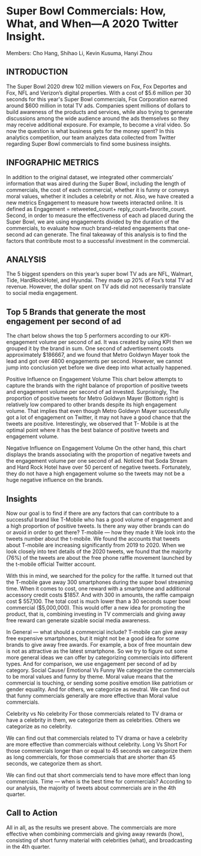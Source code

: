 # Super Bowl Commercials: How, What, and When—A 2020 Twitter Insight.

Members: Cho Hang, Shihao Li, Kevin Kusuma, Hanyi Zhou

## INTRODUCTION
The Super Bowl 2020 drew 102 million viewers on Fox, Fox Deportes and Fox, NFL and Verizon’s digital properties. With a cost of $5.6 million per 30 seconds for this year's Super Bowl commercials, Fox Corporation earned around $600 million in total TV ads. Companies spent millions of dollars to build awareness of the products and services, while also trying to generate discussions among the wide audience around the ads themselves so they may receive additional exposure. For example, to become a viral video. So now the question is what business gets for the money spent? In this analytics competition, our team analyzes data collected from Twitter regarding Super Bowl commercials to find some business insights. 
## INFOGRAPHIC METRICS
In addition to the original dataset, we integrated other commercials’ information that was aired during the Super Bowl, including the length of commercials, the cost of each commercial, whether it is funny or conveys moral values, whether it includes a celebrity or not.
Also, we have created a new metrics Engagement to measure how tweets interacted online. It is defined as Engagement = retweeted_count+ reply_count+favorite_count. Second, in order to measure the effectiveness of each ad placed during the Super Bowl, we are using engagements divided by the duration of the commercials, to evaluate how much brand-related engagements that one-second ad can generate. The final takeaway of this analysis is to find the factors that contribute most to a successful investment in the commercial.

## ANALYSIS
The 5 biggest spenders on this year’s super bowl TV ads are NFL, Walmart, Tide, HardRockHotel, and Hyundai. 
They made up 20% of Fox’s total TV ad revenue. However, the dollar spent on TV ads did not necessarily translate to social media engagement. 

## Top 5 Brands that generate the most engagement per second of ad
The chart below shows the top 5 performers according to our KPI- engagement volume per second of ad. It was created by using KPI then we grouped it by the brand in sum. 
One second of advertisement costs approximately $186667, and we found that Metro Goldwyn Mayer took the lead and got over 4800 engagements per second. However, we cannot jump into conclusion yet before we dive deep into what actually happened.

Positive Influence on Engagement Volume
This chart below attempts to capture the brands with the right balance of proportion of positive tweets and engagement volume per second of ad invested. 
Surprisingly, The proportion of positive tweets for Metro Goldwyn Mayer (Bottom right) is relatively low compared to other brands despite its high engagement volume. That implies that even though Metro Goldwyn Mayer successfully got a lot of engagement on Twitter, it may not have a good chance that the tweets are positive. Interestingly, we observed that T- Mobile is at the optimal point where it has the best balance of positive tweets and engagement volume. 

Negative Influence on Engagement Volume
On the other hand, this chart displays the brands associating with the proportion of negative tweets and the engagement volume per one second of ad. Noticed that Soda Stream and Hard Rock Hotel have over 50 percent of negative tweets. Fortunately, they do not have a high engagement volume so the tweets may not be a huge negative influence on the brands. 


## Insights
Now our goal is to find if there are any factors that can contribute to a successful brand like T-Mobile who has a good volume of engagement and a high proportion of positive tweets. Is there any way other brands can do or avoid in order to get there? 
T-mobile — how they made it
We look into the tweets number about the t-mobile. We found the accounts that tweets about T-mobile are increasing significantly from 2019 to 2020. When we look closely into text details of the 2020 tweets, we found that the majority (76%) of the tweets are about the free phone raffle movement launched by the t-mobile official Twitter account.
 
With this in mind, we searched for the policy for the raffle. It turned out that the T-mobile gave away 300 smartphones during the super bowl streaming time. When it comes to cost, one reward with a smartphone and additional accessory credit costs $1857. And with 300 in amounts, the raffle campaign cost $ 557,100. The total cost is much lower than a 30 seconds super bowl commercial ($5,000,000). This would offer a new idea for promoting the product, that is, combining investing in TV commercials and giving away free reward can generate sizable social media awareness. 

In General — what should a commercial include?
T-mobile can give away free expensive smartphones, but it might not be a good idea for some brands to give away free awards. For example, a box of free mountain dew is not as attractive as the latest smartphone. So we try to figure out some more general ideas we can offer by categorizing commercials into different types. And for comparison, we use engagement per second of ad by category. 
Social Cause/ Emotional Vs Funny
We categorize the commercials to be moral values and funny by theme. Moral value means that the commercial is touching, or sending some positive emotion like patriotism or gender equality. And for others, we categorize as neutral. 
We can find out that funny commercials generally are more effective than Moral value commercials. 

Celebrity vs No celebrity
For those commercials related to TV drama or have a celebrity in them, we categorize them as celebrities. Others we categorize as no celebrity. 

We can find out that commercials related to TV drama or have a celebrity are more effective than commercials without celebrity. 
Long Vs Short
For those commercials longer than or equal to 45 seconds we categorize them as long commercials, for those commercials that are shorter than 45 seconds, we categorize them as short. 

We can find out that short commercials tend to have more effect than long commercials. 
Time — when is the best time for commercials? 
According to our analysis, the majority of tweets about commercials are in the 4th quarter. 


## Call to Action 
All in all, as the results we present above. The commercials are more effective when combining commercials and giving away rewards (how), consisting of short funny material with celebrities (what), and broadcasting in the 4th quarter. 
